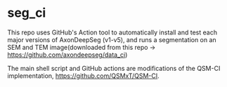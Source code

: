 # seg_ci

This repo uses GitHub's Action tool to automatically install and test each major versions of AxonDeepSeg (v1-v5), and runs a segmentation on an SEM and TEM image(downloaded from this repo -> https://github.com/axondeepseg/data_ci)

The main shell script and GitHub actions are modifications of the QSM-CI implementation, https://github.com/QSMxT/QSM-CI. 
